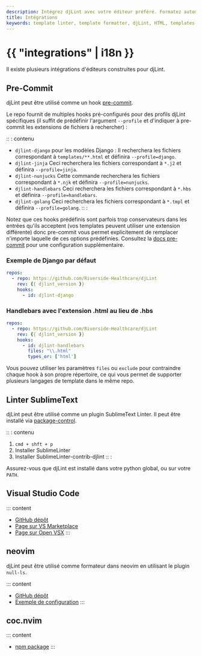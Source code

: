 ```yaml
---
description: Intégrez djLint avec votre éditeur préféré. Formatez automatiquement vos modèles avec Pre-Commit. Lint avec SublimeText.
title: Intégrations
keywords: template linter, template formatter, djLint, HTML, templates, formatter, linter, intégrations
---
```


# {{ "integrations" | i18n }}

Il existe plusieurs intégrations d'éditeurs construites pour djLint.

## Pre-Commit

djLint peut être utilisé comme un hook [pre-commit](https://pre-commit.com).

Le repo fournit de multiples hooks pré-configurés pour des profils djLint spécifiques (il suffit de prédéfinir l'argument `--profile` et d'indiquer à pre-commit les extensions de fichiers à rechercher) :

:: : contenu

- `djlint-django` pour les modèles Django :
  Il recherchera les fichiers correspondant à `templates/**.html` et définira `--profile=django`.
- `djlint-jinja`
  Ceci recherchera les fichiers correspondant à `*.j2` et définira `--profile=jinja`.
- `djlint-nunjucks`
  Cette commande recherchera les fichiers correspondant à `*.njk` et définira `--profile=nunjucks`.
- `djlint-handlebars`
  Ceci recherchera les fichiers correspondant à `*.hbs` et définira `--profile=handlebars`.
- `djlint-golang`
  Ceci recherchera les fichiers correspondant à `*.tmpl` et définira `--profile=golang`.
  :: :

Notez que ces hooks prédéfinis sont parfois trop conservateurs dans les entrées qu'ils acceptent (vos templates peuvent utiliser une extension différente) donc pre-commit vous permet explicitement de remplacer n'importe laquelle de ces options prédéfinies. Consultez la [docs pre-commit](https://pre-commit.com/#pre-commit-configyaml---hooks) pour une configuration supplémentaire.

### Exemple de Django par défaut

```yaml
repos:
  - repo: https://github.com/Riverside-Healthcare/djLint
    rev: {{ djlint_version }}
    hooks:
      - id: djlint-django
```

### Handlebars avec l'extension .html au lieu de .hbs

```yaml
repos:
  - repo: https://github.com/Riverside-Healthcare/djLint
    rev: {{ djlint_version }}
    hooks:
      - id: djlint-handlebars
        files: "\\.html"
        types_or: ['html']
```

Vous pouvez utiliser les paramètres `files` ou `exclude` pour contraindre chaque hook à son propre répertoire, ce qui vous permet de supporter plusieurs langages de template dans le même repo.

## Linter SublimeText

djLint peut être utilisé comme un plugin SublimeText Linter. Il peut être installé via [package-control](https://packagecontrol.io/packages/SublimeLinter-contrib-djlint).

:: : contenu

1. `cmd + shft + p`
2. Installer SublimeLinter
3. Installer SublimeLinter-contrib-djlint
   :: :

Assurez-vous que djLint est installé dans votre python global, ou sur votre `PATH`.

## Visual Studio Code

::: content

- [GitHub dépôt](https://github.com/monosans/djlint-vscode)
- [Page sur VS Marketplace](https://marketplace.visualstudio.com/items?itemName=monosans.djlint)
- [Page sur Open VSX](https://open-vsx.org/extension/monosans/djlint)
  :::

## neovim

djLint peut être utilisé comme formateur dans neovim en utilisant le plugin `null-ls`.

::: content

- [GitHub dépôt](https://github.com/jose-elias-alvarez/null-ls.nvim/)
- [Exemple de configuration](https://github.com/shaeinst/roshnivim/blob/5d991fcfa1b8f865f9653a98c6d97a829d4a2add/lua/plugins/null-ls_nvim.lua#L84-L91)
  :::

## coc.nvim

::: content

- [npm package](https://www.npmjs.com/package/coc-htmldjango)
  :::
